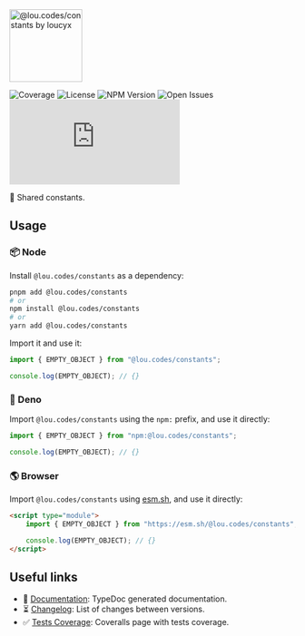 <img id="logo" alt="@lou.codes/constants by loucyx" src="https://lou.codes/logo.svg" height="128" />

![Coverage][coverage-badge] ![License][license-badge]
![NPM Version][npm-version-badge] ![Open Issues][open-issues-badge]
![Size][size-badge]

🔢 Shared constants.

## Usage

### 📦 Node

Install `@lou.codes/constants` as a dependency:

```bash
pnpm add @lou.codes/constants
# or
npm install @lou.codes/constants
# or
yarn add @lou.codes/constants
```

Import it and use it:

```typescript
import { EMPTY_OBJECT } from "@lou.codes/constants";

console.log(EMPTY_OBJECT); // {}
```

### 🦕 Deno

Import `@lou.codes/constants` using the `npm:` prefix, and use it directly:

```typescript
import { EMPTY_OBJECT } from "npm:@lou.codes/constants";

console.log(EMPTY_OBJECT); // {}
```

### 🌎 Browser

Import `@lou.codes/constants` using [esm.sh][esm.sh], and use it directly:

```html
<script type="module">
	import { EMPTY_OBJECT } from "https://esm.sh/@lou.codes/constants";

	console.log(EMPTY_OBJECT); // {}
</script>
```

## Useful links

-   📝 [Documentation][documentation]: TypeDoc generated documentation.
-   ⏳ [Changelog][changelog]: List of changes between versions.
-   ✅ [Tests Coverage][coverage]: Coveralls page with tests coverage.

<!-- Reference -->

[changelog]:
	https://github.com/loucyx/lou.codes/blob/main/packages/@loucyx/@lou.codes/constants/CHANGELOG.md
[coverage-badge]:
	https://img.shields.io/coveralls/github/loucyx/lou.codes.svg?labelColor=666&color=0a8
[coverage]: https://coveralls.io/github/loucyx/lou.codes
[documentation]: https://lou.codes/libraries/lou.codes_constants/
[esm.sh]: https://esm.sh
[license-badge]:
	https://img.shields.io/npm/l/@lou.codes/constants.svg?labelColor=666&color=0a8
[npm-version-badge]:
	https://img.shields.io/npm/v/@lou.codes/constants.svg?labelColor=666&color=0a8
[open-issues-badge]:
	https://img.shields.io/github/issues/loucyx/lou.codes.svg?labelColor=666&color=0a8
[size-badge]:
	https://img.shields.io/badge/dynamic/json?label=size&labelColor=666&color=0a8&suffix=KiB&query=%24.size&url=https%3A%2F%2Fraw.githubusercontent.com%loucyx%2Flou.codes%2Fmain%2Fpackages%2F@lou.codes/constants%2Fpackage.json
[lou.codes]: https://lou.codes
